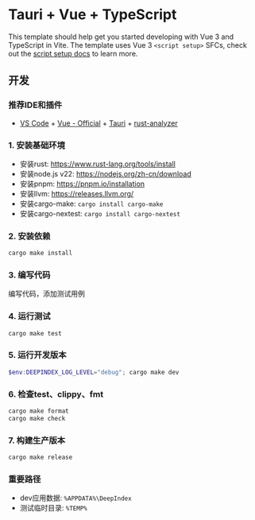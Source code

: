 # Tauri + Vue + TypeScript

This template should help get you started developing with Vue 3 and TypeScript in Vite. The template uses Vue 3 `<script setup>` SFCs, check out the [script setup docs](https://v3.vuejs.org/api/sfc-script-setup.html#sfc-script-setup) to learn more.



## 开发
### 推荐IDE和插件
- [VS Code](https://code.visualstudio.com/) + [Vue - Official](https://marketplace.visualstudio.com/items?itemName=Vue.volar) + [Tauri](https://marketplace.visualstudio.com/items?itemName=tauri-apps.tauri-vscode) + [rust-analyzer](https://marketplace.visualstudio.com/items?itemName=rust-lang.rust-analyzer)

### 1. 安装基础环境
* 安装rust: https://www.rust-lang.org/tools/install
* 安装node.js v22: https://nodejs.org/zh-cn/download
* 安装pnpm: https://pnpm.io/installation
* 安装llvm: https://releases.llvm.org/
* 安装cargo-make: `cargo install cargo-make`
* 安装cargo-nextest: `cargo install cargo-nextest`

### 2. 安装依赖
```powershell
cargo make install
```

### 3. 编写代码
编写代码，添加测试用例

### 4. 运行测试
```powershell
cargo make test
```

### 5. 运行开发版本
```powershell
$env:DEEPINDEX_LOG_LEVEL="debug"; cargo make dev
```

### 6. 检查test、clippy、fmt
```powershell
cargo make format
cargo make check
```

### 7. 构建生产版本
```powershell
cargo make release
```

### 重要路径
- dev应用数据: `%APPDATA%\DeepIndex`
- 测试临时目录: `%TEMP%`
